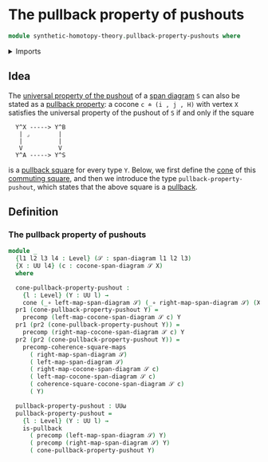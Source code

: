 # The pullback property of pushouts

```agda
module synthetic-homotopy-theory.pullback-property-pushouts where
```

<details><summary>Imports</summary>

```agda
open import foundation.commuting-squares-of-maps
open import foundation.cones-over-cospan-diagrams
open import foundation.dependent-pair-types
open import foundation.function-types
open import foundation.precomposition-functions
open import foundation.pullbacks
open import foundation.span-diagrams
open import foundation.universe-levels

open import synthetic-homotopy-theory.cocones-under-span-diagrams
```

</details>

## Idea

The
[universal property of the pushout](synthetic-homotopy-theory.universal-property-pushouts.md)
of a [span diagram](foundation.span-diagrams.md) `S` can also be stated as a
[pullback property](foundation-core.universal-property-pullbacks.md): a cocone
`c ≐ (i , j , H)` with vertex `X` satisfies the universal property of the
pushout of `S` if and only if the square

```text
  Y^X -----> Y^B
   | ⌟        |
   |          |
   V          V
  Y^A -----> Y^S
```

is a [pullback square](foundation.pullback-squares.md) for every type `Y`.
Below, we first define the [cone](foundation.cones-over-cospan-diagrams.md) of
this [commuting square](foundation.commuting-squares-of-maps.md), and then we
introduce the type `pullback-property-pushout`, which states that the above
square is a [pullback](foundation-core.universal-property-pullbacks.md).

## Definition

### The pullback property of pushouts

```agda
module _
  {l1 l2 l3 l4 : Level} (𝒮 : span-diagram l1 l2 l3)
  {X : UU l4} (c : cocone-span-diagram 𝒮 X)
  where

  cone-pullback-property-pushout :
    {l : Level} (Y : UU l) →
    cone (_∘ left-map-span-diagram 𝒮) (_∘ right-map-span-diagram 𝒮) (X → Y)
  pr1 (cone-pullback-property-pushout Y) =
    precomp (left-map-cocone-span-diagram 𝒮 c) Y
  pr1 (pr2 (cone-pullback-property-pushout Y)) =
    precomp (right-map-cocone-span-diagram 𝒮 c) Y
  pr2 (pr2 (cone-pullback-property-pushout Y)) =
    precomp-coherence-square-maps
      ( right-map-span-diagram 𝒮)
      ( left-map-span-diagram 𝒮)
      ( right-map-cocone-span-diagram 𝒮 c)
      ( left-map-cocone-span-diagram 𝒮 c)
      ( coherence-square-cocone-span-diagram 𝒮 c)
      ( Y)

  pullback-property-pushout : UUω
  pullback-property-pushout =
    {l : Level} (Y : UU l) →
    is-pullback
      ( precomp (left-map-span-diagram 𝒮) Y)
      ( precomp (right-map-span-diagram 𝒮) Y)
      ( cone-pullback-property-pushout Y)
```

